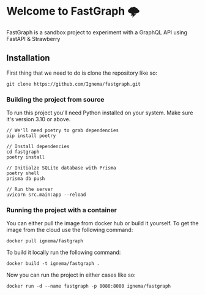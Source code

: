 # Welcome to FastGraph 🌩️

FastGraph is a sandbox project to experiment with a GraphQL API using FastAPI &amp; Strawberry

## Installation

First thing that we need to do is clone the repository like so:
    
    git clone https://github.com/Ignema/fastgraph.git

### Building the project from source

To run this project you'll need Python installed on your system. Make sure it's version 3.10 or above.

    // We'll need poetry to grab dependencies
    pip install poetry

    // Install dependencies
    cd fastgraph
    poetry install

    // Initialze SQLite database with Prisma
    poetry shell
    prisma db push

    // Run the server
    uvicorn src.main:app --reload

### Running the project with a container

You can either pull the image from docker hub or build it yourself. To get the image from the cloud use the following command:

    docker pull ignema/fastgraph

To build it locally run the following command:

    docker build -t ignema/fastgraph .

Now you can run the project in either cases like so:

    docker run -d --name fastgraph -p 8080:8080 ignema/fastgraph
